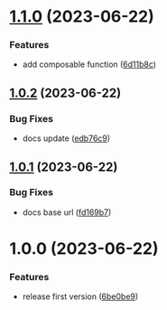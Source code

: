 # [1.1.0](https://github.com/dschewchenko/vue3-track/compare/v1.0.2...v1.1.0) (2023-06-22)


### Features

* add composable function ([6d11b8c](https://github.com/dschewchenko/vue3-track/commit/6d11b8cccd0ae80fbca9cffda5720716757cd50e))

## [1.0.2](https://github.com/dschewchenko/vue3-track/compare/v1.0.1...v1.0.2) (2023-06-22)


### Bug Fixes

* docs update ([edb76c9](https://github.com/dschewchenko/vue3-track/commit/edb76c9291786275cfceaba416f0c853c55ff127))

## [1.0.1](https://github.com/dschewchenko/vue3-track/compare/v1.0.0...v1.0.1) (2023-06-22)


### Bug Fixes

* docs base url ([fd169b7](https://github.com/dschewchenko/vue3-track/commit/fd169b7d1a74847aa73f59eb37adad1f9f4d10ae))

# 1.0.0 (2023-06-22)


### Features

* release first version ([6be0be9](https://github.com/dschewchenko/vue3-track/commit/6be0be993b92a3cc7b09fc0f1aecd297507522a8))
